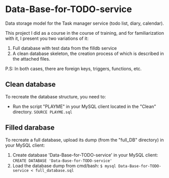 # Data-Base-for-TODO-service
Data storage model for the Task manager service (todo list, diary, calendar).

This project I did as a course in the course of training, and for familiarization with it, I present you two variations of it:
1. Full database with test data from the filldb service
2. A clean database skeleton, the creation process of which is described in the attached files.

P.S: In both cases, there are foreign keys, triggers, functions, etc.

## Clean database
To recreate the database structure, you need to:
  - Run the script "PLAYME" in your MySQL client located in the "Clean" directory.
      `SOURCE PLAYME.sql`
      
## Filled darabase
To recreate a full database, upload its dump (from the "full_DB" directory) in your MySQL client:
  1. Create database 'Data-Base-for-TODO-service' in your MySQL client:
      `CREATE DATABASE 'Data-Base-for-TODO-service'`
  2. Load the database dump from cmd/bash:
      `$ mysql Data-Base-for-TODO-service < full_database.sql`
